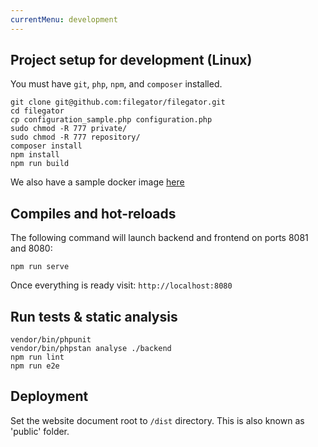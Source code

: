 ```yaml
---
currentMenu: development
---
```


## Project setup for development (Linux)

You must have `git`, `php`, `npm`, and `composer` installed.

```
git clone git@github.com:filegator/filegator.git
cd filegator
cp configuration_sample.php configuration.php
sudo chmod -R 777 private/
sudo chmod -R 777 repository/
composer install
npm install
npm run build
```

We also have a sample docker image [here](https://github.com/filegator/demo)

## Compiles and hot-reloads

The following command will launch backend and frontend on ports 8081 and 8080:

```
npm run serve
```
Once everything is ready visit: `http://localhost:8080`

## Run tests & static analysis

```
vendor/bin/phpunit
vendor/bin/phpstan analyse ./backend
npm run lint
npm run e2e
```

## Deployment

Set the website document root to `/dist` directory. This is also known as 'public' folder.

